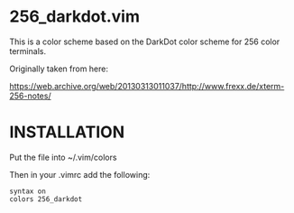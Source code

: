 # 256_darkdot.vim

This is a color scheme based on the DarkDot color scheme for 256 color
terminals.

Originally taken from here:

https://web.archive.org/web/20130313011037/http://www.frexx.de/xterm-256-notes/

# INSTALLATION

Put the file into ~/.vim/colors

Then in your .vimrc add the following:

```vim
syntax on
colors 256_darkdot
```
